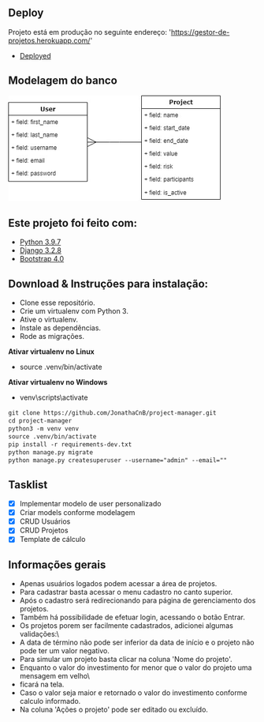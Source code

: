 ## Deploy 
Projeto está em produção no seguinte endereço: 'https://gestor-de-projetos.herokuapp.com/'
* [Deployed](https://gestor-de-projetos.herokuapp.com/)

## Modelagem do banco

![](modelagem-project-manager.jpg)

## Este projeto foi feito com:

* [Python 3.9.7](https://www.python.org/)
* [Django 3.2.8](https://www.djangoproject.com/)
* [Bootstrap 4.0](https://getbootstrap.com/)

## Download & Instruções para instalação:

* Clone esse repositório.
* Crie um virtualenv com Python 3.
* Ative o virtualenv.
* Instale as dependências.
* Rode as migrações.

**Ativar virtualenv no Linux**
* source .venv/bin/activate

**Ativar virtualenv no Windows**
* venv\scripts\activate

```
git clone https://github.com/JonathaCnB/project-manager.git
cd project-manager
python3 -m venv venv
source .venv/bin/activate
pip install -r requirements-dev.txt
python manage.py migrate
python manage.py createsuperuser --username="admin" --email=""
```

## Tasklist

- [X] Implementar modelo de user personalizado
- [X] Criar models conforme modelagem
- [X] CRUD Usuários
- [X] CRUD Projetos
- [X] Template de cálculo

## Informações gerais
* Apenas usuários logados podem acessar a área de projetos.
* Para cadastrar basta acessar o menu cadastro no canto superior.
* Após o cadastro será redirecionando para página de gerenciamento dos projetos.
* Também há possibilidade de efetuar login, acessando o botão Entrar.
* Os projetos porem ser facilmente cadastrados, adicionei algumas validações:\
* A data de término não pode ser inferior da data de início e o projeto não pode ter um valor negativo.
* Para simular um projeto basta clicar na coluna 'Nome do projeto'.
* Enquanto o valor do investimento for menor que o valor do projeto uma mensagem em velho\
* ficará na tela.
* Caso o valor seja maior e retornado o valor do investimento conforme calculo informado.
* Na coluna 'Ações o projeto' pode ser editado ou excluído.
